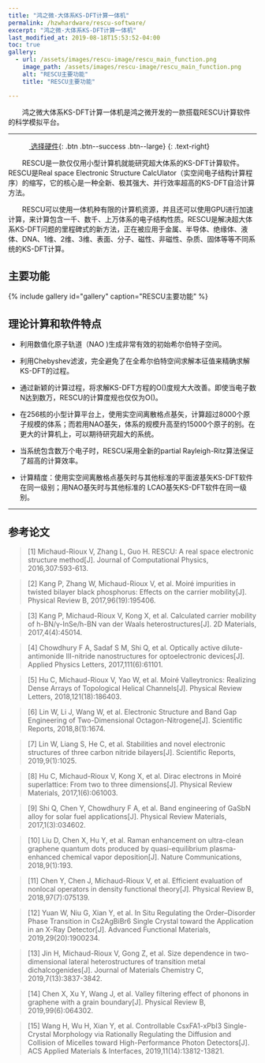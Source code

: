 ```yaml
---
title: "鸿之微-大体系KS-DFT计算一体机"
permalink: /hzwhardware/rescu-software/
excerpt: "鸿之微-大体系KS-DFT计算一体机"
last_modified_at: 2019-08-18T15:53:52-04:00
toc: true
gallery:
  - url: /assets/images/rescu-image/rescu_main_function.png
    image_path: /assets/images/rescu-image/rescu_main_function.png
    alt: "RESCU主要功能"
    title: "RESCU主要功能"

---
```


&emsp;&emsp;鸿之微大体系KS-DFT计算一体机是鸿之微开发的一款搭载RESCU计算软件的科学模拟平台。

---

&emsp;&emsp;&emsp;[<i class="fas fa-shopping-cart"></i> 选择硬件](/hzwhardware/rescu-hardware/){: .btn .btn--success .btn--large}
{: .text-right}

&emsp;&emsp;RESCU是一款仅仅用小型计算机就能研究超大体系的KS-DFT计算软件。 RESCU是Real space Electronic Structure CalcUlator（实空间电子结构计算程序）的缩写，它的核心是一种全新、极其强大、并行效率超高的KS-DFT自洽计算方法。

&emsp;&emsp;RESCU可以使用一体机种有限的计算机资源，并且还可以使用GPU进行加速计算，来计算包含一千、数千、上万体系的电子结构性质。RESCU是解决超大体系KS-DFT问题的里程碑式的新方法，正在被应用于金属、半导体、绝缘体、液体、DNA、1维、2维、3维、表面、分子、磁性、非磁性、杂质、固体等等不同系统的KS-DFT计算。

## 主要功能

{% include gallery id="gallery" caption="RESCU主要功能" %}

## 理论计算和软件特点

- 利用数值化原子轨道（NAO )生成非常有效的初始希尔伯特子空间。

- 利用Chebyshev滤波，完全避免了在全希尔伯特空间求解本征值来精确求解KS-DFT的过程。

- 通过新颖的计算过程，将求解KS-DFT方程的O()度规大大改善。即使当电子数N达到数万，RESCU的计算度规也仅仅为O()。

- 在256核的小型计算平台上，使用实空间离散格点基矢，计算超过8000个原子规模的体系；而若用NAO基矢，体系的规模升高至约15000个原子的别。在更大的计算机上，可以期待研究超大的系统。

- 当系统包含数万个电子时，RESCU采用全新的partial Rayleigh-Ritz算法保证了超高的计算效率。

- 计算精度：使用实空间离散格点基矢时与其他标准的平面波基矢KS-DFT软件在同一级别；用NAO基矢时与其他标准的 LCAO基矢KS-DFT软件在同一级别。

---

## 参考论文

>[1]	Michaud-Rioux V, Zhang L, Guo H. RESCU: A real space electronic structure method[J]. Journal of Computational Physics, 2016,307:593-613.

>[2]	Kang P, Zhang W, Michaud-Rioux V, et al. Moiré impurities in twisted bilayer black phosphorus: Effects on the carrier mobility[J]. Physical Review B, 2017,96(19):195406.

>[3]	Kang P, Michaud-Rioux V, Kong X, et al. Calculated carrier mobility of h-BN/γ-InSe/h-BN van der Waals heterostructures[J]. 2D Materials, 2017,4(4):45014.

>[4]	Chowdhury F A, Sadaf S M, Shi Q, et al. Optically active dilute-antimonide III-nitride nanostructures for optoelectronic devices[J]. Applied Physics Letters, 2017,111(6):61101.

>[5]	Hu C, Michaud-Rioux V, Yao W, et al. Moiré Valleytronics: Realizing Dense Arrays of Topological Helical Channels[J]. Physical Review Letters, 2018,121(18):186403.

>[6]	Lin W, Li J, Wang W, et al. Electronic Structure and Band Gap Engineering of Two-Dimensional Octagon-Nitrogene[J]. Scientific Reports, 2018,8(1):1674.

>[7]	Lin W, Liang S, He C, et al. Stabilities and novel electronic structures of three carbon nitride bilayers[J]. Scientific Reports, 2019,9(1):1025.

>[8]	Hu C, Michaud-Rioux V, Kong X, et al. Dirac electrons in Moiré superlattice: From two to three dimensions[J]. Physical Review Materials, 2017,1(6):061003.

>[9]	Shi Q, Chen Y, Chowdhury F A, et al. Band engineering of GaSbN alloy for solar fuel applications[J]. Physical Review Materials, 2017,1(3):034602.

>[10]	Liu D, Chen X, Hu Y, et al. Raman enhancement on ultra-clean graphene quantum dots produced by quasi-equilibrium plasma-enhanced chemical vapor deposition[J]. Nature Communications, 2018,9(1):193.

>[11]	Chen Y, Chen J, Michaud-Rioux V, et al. Efficient evaluation of nonlocal operators in density functional theory[J]. Physical Review B, 2018,97(7):075139.

>[12]	Yuan W, Niu G, Xian Y, et al. In Situ Regulating the Order–Disorder Phase Transition in Cs2AgBiBr6 Single Crystal toward the Application in an X-Ray Detector[J]. Advanced Functional Materials, 2019,29(20):1900234.

>[13]	Jin H, Michaud-Rioux V, Gong Z, et al. Size dependence in two-dimensional lateral heterostructures of transition metal dichalcogenides[J]. Journal of Materials Chemistry C, 2019,7(13):3837-3842.

>[14]	Chen X, Xu Y, Wang J, et al. Valley filtering effect of phonons in graphene with a grain boundary[J]. Physical Review B, 2019,99(6):064302.

>[15]	Wang H, Wu H, Xian Y, et al. Controllable CsxFA1-xPbI3 Single-Crystal Morphology via Rationally Regulating the Diffusion and Collision of Micelles toward High-Performance Photon Detectors[J]. ACS Applied Materials & Interfaces, 2019,11(14):13812-13821.
